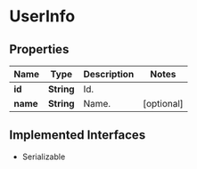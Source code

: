 

# UserInfo


## Properties

| Name | Type | Description | Notes |
|------------ | ------------- | ------------- | -------------|
|**id** | **String** | Id. |  |
|**name** | **String** | Name. |  [optional] |


## Implemented Interfaces

* Serializable


